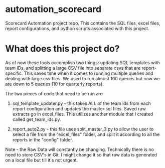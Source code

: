 # automation_scorecard

Scorecard Automation project repo. This contains the SQL files, excel files, report configurations, and python scripts associated with this project.

# What does this project  do?

As of now these tools accomplish two things: updating SQL templates with team IDs, and splitting a large CSV file into separate csvs that are report-specific. This saves time when it comes to running multiple queries and dealing with large csv files. We used to run almost 100 queries but now we are down to 5 queries (10 for quarterly reports).

The two pieces of code that need to be run are

1) sql_template_updater.py - this takes ALL of the team ids from each report configuration and updates the master sql files. Saved raw extracts go in excel_files. This utilizes another module that I created called get_team_ids.py.

2) report_auto2.py - this file uses split_master_3.py to allow the user to select a file from the "excel_files" folder, and split it according to all the reports in the "config" folder.

Note - the Raw Data will constantly be changing. Technically there is no need to store CSV's in Git. I might change it so that raw data is generated on a local file but till it's not urgent.
